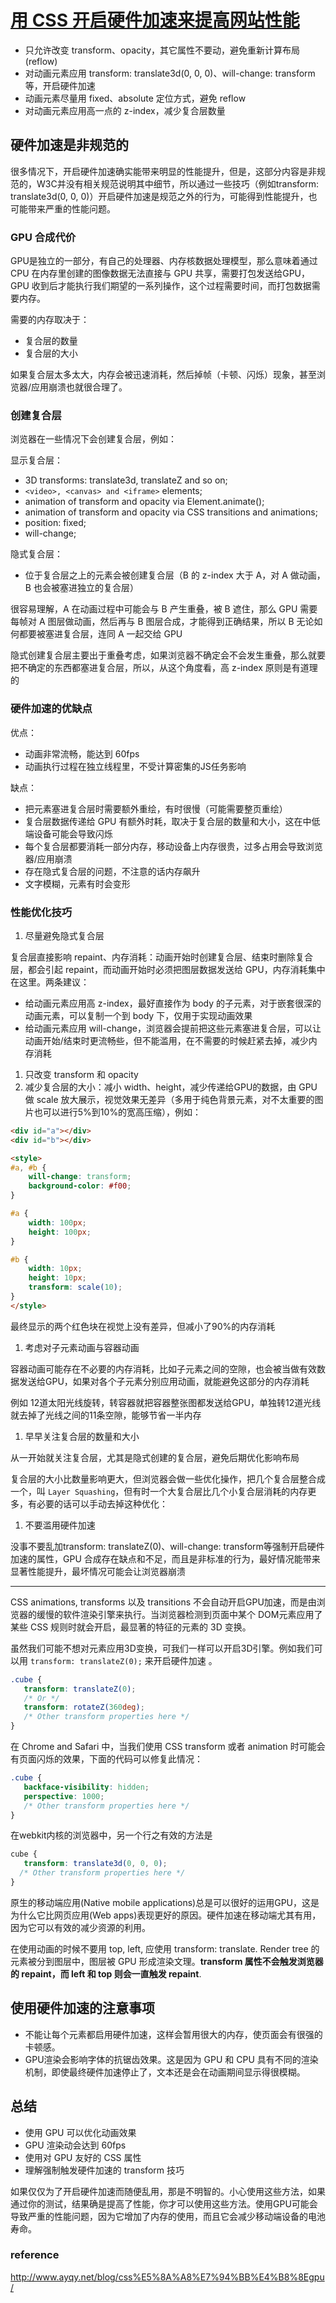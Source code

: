 # [用 CSS 开启硬件加速来提高网站性能](http://www.cnblogs.com/rubylouvre/p/3471490.html)

* 只允许改变 transform、opacity，其它属性不要动，避免重新计算布局(reflow)
* 对动画元素应用 transform: translate3d(0, 0, 0)、will-change: transform 等，开启硬件加速
* 动画元素尽量用 fixed、absolute 定位方式，避免 reflow
* 对动画元素应用高一点的 z-index，减少复合层数量

## 硬件加速是非规范的

很多情况下，开启硬件加速确实能带来明显的性能提升，但是，这部分内容是非规范的，W3C并没有相关规范说明其中细节，所以通过一些技巧（例如transform: translate3d(0, 0, 0)）开启硬件加速是规范之外的行为，可能得到性能提升，也可能带来严重的性能问题。

### GPU 合成代价

GPU是独立的一部分，有自己的处理器、内存核数据处理模型，那么意味着通过 CPU 在内存里创建的图像数据无法直接与 GPU 共享，需要打包发送给GPU，GPU 收到后才能执行我们期望的一系列操作，这个过程需要时间，而打包数据需要内存。

需要的内存取决于：

* 复合层的数量
* 复合层的大小

如果复合层太多太大，内存会被迅速消耗，然后掉帧（卡顿、闪烁）现象，甚至浏览器/应用崩溃也就很合理了。

### 创建复合层

浏览器在一些情况下会创建复合层，例如：

显示复合层：

* 3D transforms: translate3d, translateZ and so on;
* `<video>, <canvas> and <iframe>` elements;
* animation of transform and opacity via Element.animate();
* animation of transform and opacity via СSS transitions and animations;
* position: fixed;
* will-change;

隐式复合层：

* 位于复合层之上的元素会被创建复合层（B 的 z-index 大于 A，对 A 做动画，B 也会被塞进独立的复合层）

很容易理解，A 在动画过程中可能会与 B 产生重叠，被 B 遮住，那么 GPU 需要每帧对 A 图层做动画，然后再与 B 图层合成，才能得到正确结果，所以 B 无论如何都要被塞进复合层，连同 A 一起交给 GPU

隐式创建复合层主要出于重叠考虑，如果浏览器不确定会不会发生重叠，那么就要把不确定的东西都塞进复合层，所以，从这个角度看，高 z-index 原则是有道理的

### 硬件加速的优缺点

优点：

* 动画非常流畅，能达到 60fps
* 动画执行过程在独立线程里，不受计算密集的JS任务影响

缺点：

* 把元素塞进复合层时需要额外重绘，有时很慢（可能需要整页重绘）
* 复合层数据传递给 GPU 有额外时耗，取决于复合层的数量和大小，这在中低端设备可能会导致闪烁
* 每个复合层都要消耗一部分内存，移动设备上内存很贵，过多占用会导致浏览器/应用崩溃
* 存在隐式复合层的问题，不注意的话内存飙升
* 文字模糊，元素有时会变形

### 性能优化技巧

1. 尽量避免隐式复合层

复合层直接影响 repaint、内存消耗：动画开始时创建复合层、结束时删除复合层，都会引起 repaint，而动画开始时必须把图层数据发送给 GPU，内存消耗集中在这里。两条建议：

* 给动画元素应用高 z-index，最好直接作为 body 的子元素，对于嵌套很深的动画元素，可以复制一个到 body 下，仅用于实现动画效果
* 给动画元素应用 will-change，浏览器会提前把这些元素塞进复合层，可以让动画开始/结束时更流畅些，但不能滥用，在不需要的时候赶紧去掉，减少内存消耗

1. 只改变 transform 和 opacity
1. 减少复合层的大小：减小 width、height，减少传递给GPU的数据，由 GPU 做 scale 放大展示，视觉效果无差异（多用于纯色背景元素，对不太重要的图片也可以进行5%到10%的宽高压缩），例如：

```html
<div id="a"></div>
<div id="b"></div>

<style>
#a, #b {
    will-change: transform;
    background-color: #f00;
}

#a {
    width: 100px;
    height: 100px;
}

#b {
    width: 10px;
    height: 10px;
    transform: scale(10);
}
</style>
```

最终显示的两个红色块在视觉上没有差异，但减小了90%的内存消耗

1. 考虑对子元素动画与容器动画

容器动画可能存在不必要的内存消耗，比如子元素之间的空隙，也会被当做有效数据发送给GPU，如果对各个子元素分别应用动画，就能避免这部分的内存消耗

例如 12道太阳光线旋转，转容器就把容器整张图都发送给GPU，单独转12道光线就去掉了光线之间的11条空隙，能够节省一半内存

1. 早早关注复合层的数量和大小

从一开始就关注复合层，尤其是隐式创建的复合层，避免后期优化影响布局

复合层的大小比数量影响更大，但浏览器会做一些优化操作，把几个复合层整合成一个，叫 `Layer Squashing`，但有时一个大复合层比几个小复合层消耗的内存更多，有必要的话可以手动去掉这种优化：

1. 不要滥用硬件加速

没事不要乱加transform: translateZ(0)、will-change: transform等强制开启硬件加速的属性，GPU 合成存在缺点和不足，而且是非标准的行为，最好情况能带来显著性能提升，最坏情况可能会让浏览器崩溃

---

CSS animations, transforms 以及 transitions 不会自动开启GPU加速，而是由浏览器的缓慢的软件渲染引擎来执行。当浏览器检测到页面中某个 DOM元素应用了某些 CSS 规则时就会开启，最显著的特征的元素的 3D 变换。

虽然我们可能不想对元素应用3D变换，可我们一样可以开启3D引擎。例如我们可以用 `transform: translateZ(0);` 来开启硬件加速 。

```css
.cube {
   transform: translateZ(0);
   /* Or */
   transform: rotateZ(360deg);
   /* Other transform properties here */
}
```

在 Chrome and Safari 中，当我们使用 CSS transform 或者 animation 时可能会有页面闪烁的效果，下面的代码可以修复此情况：

```css
.cube {
   backface-visibility: hidden;
   perspective: 1000;
   /* Other transform properties here */
}
```

在webkit内核的浏览器中，另一个行之有效的方法是

```css
cube {
   transform: translate3d(0, 0, 0);
  /* Other transform properties here */
}
```

原生的移动端应用(Native mobile applications)总是可以很好的运用GPU，这是为什么它比网页应用(Web apps)表现更好的原因。硬件加速在移动端尤其有用，因为它可以有效的减少资源的利用。

在使用动画的时候不要用 top, left, 应使用 transform: translate. Render tree 的元素被分到图层中，图层被 GPU 形成渲染文理。**transform 属性不会触发浏览器的 repaint，而 left 和 top 则会一直触发 repaint**.

## 使用硬件加速的注意事项

* 不能让每个元素都启用硬件加速，这样会暂用很大的内存，使页面会有很强的卡顿感。
* GPU渲染会影响字体的抗锯齿效果。这是因为 GPU 和 CPU 具有不同的渲染机制，即使最终硬件加速停止了，文本还是会在动画期间显示得很模糊。

## 总结

* 使用 GPU 可以优化动画效果
* GPU 渲染动会达到 60fps
* 使用对 GPU 友好的 CSS 属性
* 理解强制触发硬件加速的 transform 技巧

如果仅仅为了开启硬件加速而随便乱用，那是不明智的。小心使用这些方法，如果通过你的测试，结果确是提高了性能，你才可以使用这些方法。使用GPU可能会导致严重的性能问题，因为它增加了内存的使用，而且它会减少移动端设备的电池寿命。

### reference

<http://www.ayqy.net/blog/css%E5%8A%A8%E7%94%BB%E4%B8%8Egpu/>
